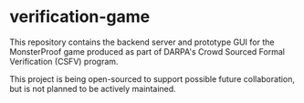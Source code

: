 verification-game
=================

This repository contains the backend server and prototype GUI for
the MonsterProof game produced as part of DARPA's Crowd Sourced
Formal Verification (CSFV) program.

This project is being open-sourced to support possible future
collaboration, but is not planned to be actively maintained.
